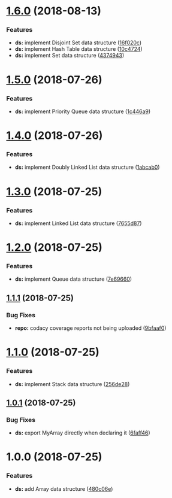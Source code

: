 # [1.6.0](https://github.com/akhenda/es6-data-structures-and-algorithms/compare/v1.5.0...v1.6.0) (2018-08-13)


### Features

* **ds:** implement Disjoint Set data structure ([16f020c](https://github.com/akhenda/es6-data-structures-and-algorithms/commit/16f020c))
* **ds:** implement Hash Table data structure ([10c4724](https://github.com/akhenda/es6-data-structures-and-algorithms/commit/10c4724))
* **ds:** implement Set data structure ([4374943](https://github.com/akhenda/es6-data-structures-and-algorithms/commit/4374943))

# [1.5.0](https://github.com/akhenda/es6-data-structures-and-algorithms/compare/v1.4.0...v1.5.0) (2018-07-26)


### Features

* **ds:** implement Priority Queue data structure ([1c446a9](https://github.com/akhenda/es6-data-structures-and-algorithms/commit/1c446a9))

# [1.4.0](https://github.com/akhenda/es6-data-structures-and-algorithms/compare/v1.3.0...v1.4.0) (2018-07-26)


### Features

* **ds:** implement Doubly Linked List data structure ([1abcab0](https://github.com/akhenda/es6-data-structures-and-algorithms/commit/1abcab0))

# [1.3.0](https://github.com/akhenda/es6-data-structures-and-algorithms/compare/v1.2.0...v1.3.0) (2018-07-25)


### Features

* **ds:** implement Linked List data structure ([7655d87](https://github.com/akhenda/es6-data-structures-and-algorithms/commit/7655d87))

# [1.2.0](https://github.com/akhenda/es6-data-structures-and-algorithms/compare/v1.1.1...v1.2.0) (2018-07-25)


### Features

* **ds:** implement Queue data structure ([7e69660](https://github.com/akhenda/es6-data-structures-and-algorithms/commit/7e69660))

## [1.1.1](https://github.com/akhenda/es6-data-structures-and-algorithms/compare/v1.1.0...v1.1.1) (2018-07-25)


### Bug Fixes

* **repo:** codacy coverage reports not being uploaded ([9bfaaf0](https://github.com/akhenda/es6-data-structures-and-algorithms/commit/9bfaaf0))

# [1.1.0](https://github.com/akhenda/es6-data-structures-and-algorithms/compare/v1.0.1...v1.1.0) (2018-07-25)


### Features

* **ds:** implement Stack data structure ([256de28](https://github.com/akhenda/es6-data-structures-and-algorithms/commit/256de28))

## [1.0.1](https://github.com/akhenda/es6-data-structures-and-algorithms/compare/v1.0.0...v1.0.1) (2018-07-25)


### Bug Fixes

* **ds:** export MyArray directly when declaring it ([6faff46](https://github.com/akhenda/es6-data-structures-and-algorithms/commit/6faff46))

# 1.0.0 (2018-07-25)


### Features

* **ds:** add Array data structure ([480c06e](https://github.com/akhenda/es6-data-structures-and-algorithms/commit/480c06e))
